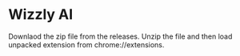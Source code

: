 # Wizzly AI

Downlaod the zip file from the releases.
Unzip the file and then load unpacked extension from chrome://extensions.
